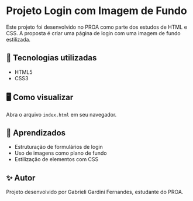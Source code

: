# Projeto Login com Imagem de Fundo

Este projeto foi desenvolvido no PROA como parte dos estudos de HTML e CSS.
A proposta é criar uma página de login com uma imagem de fundo estilizada.

## 🚀 Tecnologias utilizadas
- HTML5
- CSS3

## 🖥️ Como visualizar
Abra o arquivo `index.html` em seu navegador.

## 📌 Aprendizados
- Estruturação de formulários de login
- Uso de imagens como plano de fundo
- Estilização de elementos com CSS

## ✨ Autor
Projeto desenvolvido por Gabrieli Gardini Fernandes, estudante do PROA.
